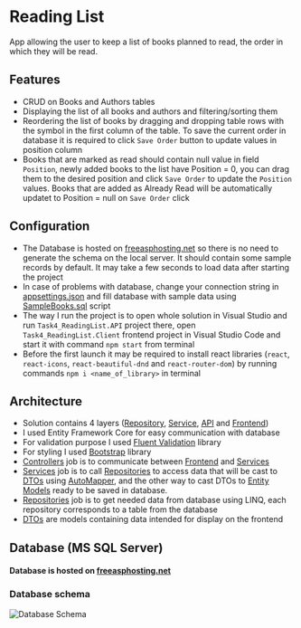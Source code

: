 # Reading List

App allowing the user to keep a list of books planned to read, the order in which they will be read.

## Features
- CRUD on Books and Authors tables
- Displaying the list of all books and authors and filtering/sorting them
- Reordering the list of books by dragging and dropping table rows with the symbol in the first column of the table. To save the current order in database it is required to click `Save Order` button to update values in position column
- Books that are marked as read should contain null value in field `Position`, newly added books to the list have Position = 0, you can drag them to the desired position and click `Save Order` to update the `Position` values. Books that are added as Already Read will be automatically updatet to Position = null on `Save Order` click

## Configuration
- The Database is hosted on [freeasphosting.net](https://freeasphosting.net/) so there is no need to generate the schema on the local server. It should contain some sample records by default. It may take a few seconds to load data after starting the project
- In case of problems with database, change your connection string in [appsettings.json](https://github.com/dtamon/Task4_ReadingList/blob/master/Task4_ReadingList.API/appsettings.json) and fill database with sample data using [SampleBooks.sql](https://github.com/dtamon/Task4_ReadingList/blob/master/SampleBooks.sql) script
- The way I run the project is to open whole solution in Visual Studio and run `Task4_ReadingList.API` project there, open `Task4_ReadingList.Client` frontend project in Visual Studio Code and start it with command `npm start` from terminal
- Before the first launch it may be required to install react libraries (`react`, `react-icons`, `react-beautiful-dnd` and `react-router-dom`) by running commands `npm i <name_of_library>` in terminal



## Architecture

- Solution contains 4 layers ([Repository](https://github.com/dtamon/Task4_ReadingList/tree/master/Task4_ReadingList.DataAccess), [Service](https://github.com/dtamon/Task4_ReadingList/tree/master/Task4_ReadingList.Service), [API](https://github.com/dtamon/Task4_ReadingList/tree/master/Task4_ReadingList.API) and [Frontend](https://github.com/dtamon/Task4_ReadingList/tree/master/Task4_ReadingList.Client))
- I used Entity Framework Core for easy communication with database
- For validation purpose I used [Fluent Validation](https://docs.fluentvalidation.net/en/latest/) library
- For styling I used [Bootstrap](https://getbootstrap.com/) library
- [Controllers](https://github.com/dtamon/Task4_ReadingList/tree/master/Task4_ReadingList.API/Controllers) job is to communicate between [Frontend](https://github.com/dtamon/Task4_ReadingList/tree/master/Task4_ReadingList.API) and [Services](https://github.com/dtamon/Task4_ReadingList/tree/master/Task4_ReadingList.Service/Services)
- [Services](https://github.com/dtamon/Task4_ReadingList/tree/master/Task4_ReadingList.Service/Services) job is to call [Repositories](https://github.com/dtamon/Task4_ReadingList/tree/master/Task4_ReadingList.DataAccess/Repositories) to access data that will be cast to [DTOs](https://github.com/dtamon/Task4_ReadingList/tree/master/Task4_ReadingList.Service/Dto) using [AutoMapper](https://automapper.org/), and the other way to cast DTOs to [Entity Models](https://github.com/dtamon/Task4_ReadingList/tree/master/Task4_ReadingList.DataAccess/Entities) ready to be saved in database.
- [Repositories](https://github.com/dtamon/Task4_ReadingList/tree/master/Task4_ReadingList.DataAccess/Repositories) job is to get needed data from database using LINQ, each repository corresponds to a table from the database
- [DTOs](https://github.com/dtamon/Task4_ReadingList/tree/master/Task4_ReadingList.Service/Dto) are models containing data intended for display on the frontend

## Database (MS SQL Server)
#### Database is hosted on [freeasphosting.net](https://freeasphosting.net/)
### Database schema
![Database Schema](https://i.imgur.com/Tae3gRn.png)
